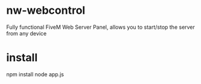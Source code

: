 # nw-webcontrol
 Fully functional FiveM Web Server Panel, allows you to start/stop the server from any device
# install
 npm install
 node app.js

